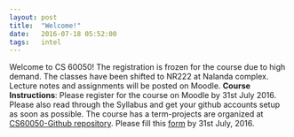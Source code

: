 ```yaml
---
layout: post
title:  "Welcome!"
date:   2016-07-18 05:52:00
tags:   intel
---
```


Welcome to CS 60050!  The registration is frozen for the course due
to high demand. The classes have been shifted to NR222 at Nalanda complex.
Lecture notes and assignments will be posted on Moodle.
__Course Instructions__: Please register for the course on Moodle by 31st July 2016.
Please also read through the Syllabus and get your github accounts setup
as soon as possible. The course has a term-projects are organized at
[CS60050-Github repository](https://github.com/cs60050). Please fill
this [form](http://goo.gl/forms/5A7RwcvBcZSWlqWt2) by 31st July, 2016.
